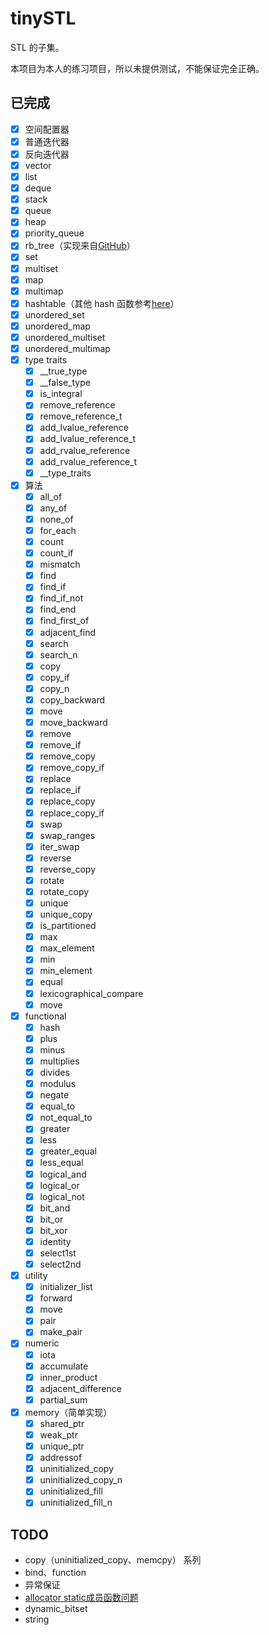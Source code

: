 # tinySTL

STL 的子集。

本项目为本人的练习项目，所以未提供测试，不能保证完全正确。

## 已完成

- [x] 空间配置器
- [x] 普通迭代器
- [x] 反向迭代器
- [x] vector
- [x] list
- [x] deque
- [x] stack
- [x] queue
- [x] heap
- [x] priority_queue
- [x] rb_tree（实现来自[GitHub](https://github.com/liuyunbin/tiny-STL/blob/1dd6633ccd25f2a58465a0d528fb6c1bbfe9c412/src/stl_rb_tree.h)）
- [x] set
- [x] multiset
- [x] map
- [x] multimap
- [x] hashtable（其他 hash 函数参考[here](https://zh.cppreference.com/w/cpp/utility/hash)）
- [x] unordered_set
- [x] unordered_map
- [x] unordered_multiset
- [x] unordered_multimap
- [x] type traits
    - [x] __true_type
    - [x] __false_type
    - [x] is_integral
    - [x] remove_reference
    - [x] remove_reference_t
    - [x] add_lvalue_reference
    - [x] add_lvalue_reference_t
    - [x] add_rvalue_reference
    - [x] add_rvalue_reference_t
    - [x] __type_traits
- [x] 算法
    - [x] all_of
    - [x] any_of
    - [x] none_of
    - [x] for_each
    - [x] count
    - [x] count_if
    - [x] mismatch
    - [x] find
    - [x] find_if
    - [x] find_if_not
    - [x] find_end
    - [x] find_first_of
    - [x] adjacent_find
    - [x] search
    - [x] search_n
    - [x] copy
    - [x] copy_if
    - [x] copy_n
    - [x] copy_backward
    - [x] move
    - [x] move_backward
    - [x] remove
    - [x] remove_if
    - [x] remove_copy
    - [x] remove_copy_if
    - [x] replace
    - [x] replace_if
    - [x] replace_copy
    - [x] replace_copy_if
    - [x] swap
    - [x] swap_ranges
    - [x] iter_swap
    - [x] reverse
    - [x] reverse_copy
    - [x] rotate
    - [x] rotate_copy
    - [x] unique
    - [x] unique_copy
    - [x] is_partitioned
    - [x] max
    - [x] max_element
    - [x] min
    - [x] min_element
    - [x] equal
    - [x] lexicographical_compare
    - [x] move
- [x] functional
    - [x] hash
    - [x] plus
    - [x] minus
    - [x] multiplies
    - [x] divides
    - [x] modulus
    - [x] negate
    - [x] equal_to
    - [x] not_equal_to
    - [x] greater
    - [x] less
    - [x] greater_equal
    - [x] less_equal
    - [x] logical_and
    - [x] logical_or
    - [x] logical_not
    - [x] bit_and
    - [x] bit_or
    - [x] bit_xor
    - [x] identity
    - [x] select1st
    - [x] select2nd
- [x] utility
    - [x] initializer_list
    - [x] forward
    - [x] move
    - [x] pair
    - [x] make_pair
- [x] numeric
    - [x] iota
    - [x] accumulate
    - [x] inner_product
    - [x] adjacent_difference
    - [x] partial_sum
-[x] memory（简单实现）
    - [x] shared_ptr
    - [x] weak_ptr
    - [x] unique_ptr
    - [x] addressof
    - [x] uninitialized_copy
    - [x] uninitialized_copy_n
    - [x] uninitialized_fill
    - [x] uninitialized_fill_n

## TODO

- copy（uninitialized_copy、memcpy） 系列
- bind、function
- 异常保证
- [allocator static成员函数问题](https://www.zhihu.com/question/53085291/answer/133516400)
- dynamic_bitset
- string